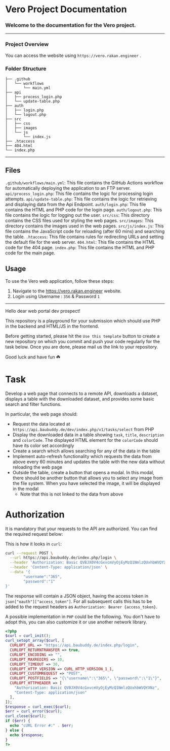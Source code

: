 # Vero Project Documentation
### Welcome to the documentation for the Vero project.
---
### Project Overview
You can access the website using ```https://vero.rakan.engineer``` . 

### Folder Structure
```
├── .github
│   └── workflows
│       └── main.yml
├── api
│   ├── process_login.php
│   └── update-table.php
├── auth
│   ├── login.php
│   └── logout.php
├── src
│   ├── css
│   ├── images
│   └── js
│       └── index.js
├── .htaccess
├── 404.html
└── index.php
```
---
## Files
`.github/workflows/main.yml`: This file contains the GitHub Actions workflow for automatically deploying the application to an FTP server.
`api/process_login.php`: This file contains the logic for processing login attempts.
`api/update-table.php`: This file contains the logic for retrieving and displaying data from the Api Endpoint.
`auth/login.php`: This file contains the HTML and PHP code for the login page.
`auth/logout.php`: This file contains the logic for logging out the user.
`src/css`: This directory contains the CSS files used for styling the web pages.
`src/images`: This directory contains the images used in the web pages.
`src/js/index.js`: This file contains the JavaScript code for reloading (after 60 mins) and searching the table.
`.htaccess`: This file contains rules for redirecting URLs and setting the default file for the web server.
`404.html`: This file contains the HTML code for the 404 page.
`index.php`: This file contains the HTML and PHP code for the main page.

## Usage
To use the Vero web application, follow these steps:
1. Navigate to the https://vero.rakan.engineer website.
2. Login using Username : `356` & Password `1`

---
Hello dear web portal dev prospect!

This repository is a playground for your submission which should use PHP in the backend and HTML/JS in the frontend.

Before getting started, please hit the `Use this template` button to create a new repository on which you commit and push your code regularly for the task below. Once you are done, please mail us the link to your repository.

Good luck and have fun ☘️

# Task

Develop a web page that connects to a remote API, downloads a dataset, displays a table with the downloaded dataset, and provides some basic search and filter functions.

In particular, the web page should:

- Request the data located at `https://api.baubuddy.de/dev/index.php/v1/tasks/select` from PHP
- Display the downloaded data in a table showing `task`, `title`, `description` and `colorCode`. The displayed HTML element for the `colorCode` should have its color set accordingly
- Create a search which allows searching for any of the data in the table
- Implement auto-refresh functionality which requests the data from above every 60 minutes and updates the table with the new data without reloading the web page
- Outside the table, create a button that opens a modal. In this modal, there should be another button that allows you to select any image from the file system. When you have selected the image, it will be displayed in the modal
  - Note that this is not linked to the data from above

# Authorization

It is mandatory that your requests to the API are authorized. You can find the required request below:

This is how it looks in `curl`:

```bash
curl --request POST \
  --url https://api.baubuddy.de/index.php/login \
  --header 'Authorization: Basic QVBJX0V4cGxvcmVyOjEyMzQ1NmlzQUxhbWVQYXNz' \
  --header 'Content-Type: application/json' \
  --data '{
        "username":"365",
        "password":"1"
}'
```

The response will contain a JSON object, having the access token in `json["oauth"]["access_token"]`. For all subsequent calls this has to be added to the request headers as `Authorization: Bearer {access_token}`.

A possible implementation in `PHP` could be the following. You don't have to adopt this, you can also customize it or use another network library.

```php
<?php
$curl = curl_init();
curl_setopt_array($curl, [
  CURLOPT_URL => "https://api.baubuddy.de/index.php/login",
  CURLOPT_RETURNTRANSFER => true,
  CURLOPT_ENCODING => "",
  CURLOPT_MAXREDIRS => 10,
  CURLOPT_TIMEOUT => 30,
  CURLOPT_HTTP_VERSION => CURL_HTTP_VERSION_1_1,
  CURLOPT_CUSTOMREQUEST => "POST",
  CURLOPT_POSTFIELDS => "{\"username\":\"365\", \"password\":\"1\"}",
  CURLOPT_HTTPHEADER => [
    "Authorization: Basic QVBJX0V4cGxvcmVyOjEyMzQ1NmlzQUxhbWVQYXNz",
    "Content-Type: application/json"
  ],
]);
$response = curl_exec($curl);
$err = curl_error($curl);
curl_close($curl);
if ($err) {
  echo "cURL Error #:" . $err;
} else {
  echo $response;
}
?>
```
